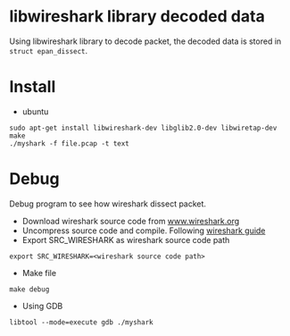 # libwireshark library decoded data
Using libwireshark library to decode packet, the decoded data is stored in `struct epan_dissect`.

# Install
- ubuntu
```
sudo apt-get install libwireshark-dev libglib2.0-dev libwiretap-dev
make
./myshark -f file.pcap -t text
```

# Debug
Debug program to see how wireshark dissect packet.
- Download wireshark source code from www.wireshark.org
- Uncompress source code and compile. Following [wireshark guide](https://www.wireshark.org/docs/wsug_html/#ChBuildInstallUnixBuild)
- Export SRC_WIRESHARK as wireshark source code path
```
export SRC_WIRESHARK=<wireshark source code path>
```
- Make file
```
make debug
```
- Using GDB
```
libtool --mode=execute gdb ./myshark
```

